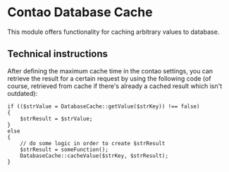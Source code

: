 # Contao Database Cache

This module offers functionality for caching arbitrary values to database.

## Technical instructions

After defining the maximum cache time in the contao settings, you can retrieve the result for a certain request by using the following code (of course, retrieved from cache if there's already a cached result which isn't outdated):

```
if (($strValue = DatabaseCache::getValue($strKey)) !== false)
{
    $strResult = $strValue;
}
else
{
    // do some logic in order to create $strResult
    $strResult = someFunction();
    DatabaseCache::cacheValue($strKey, $strResult);
}
```